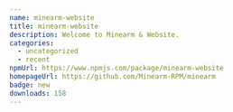 ```yaml
---
name: minearm-website
title: minearm-website
description: Welcome to Minearm & Website.
categories:
  - uncategorized
  - recent
npmUrl: https://www.npmjs.com/package/minearm-website
homepageUrl: https://github.com/Minearm-RPM/minearm
badge: new
downloads: 158
---
```

